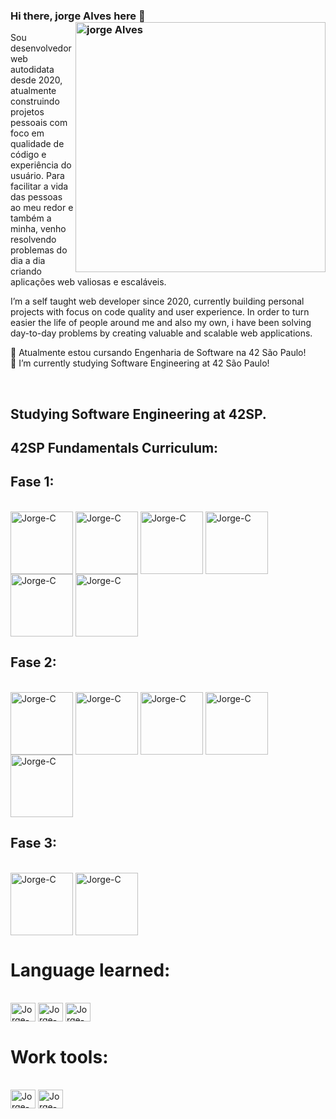 ### Hi there, jorge Alves here 👋<img src="https://raw.githubusercontent.com/MicaelliMedeiros/micaellimedeiros/master/image/computer-illustration.png" min-width="400px" max-width="400px" width="400px" align="right" alt="jorge Alves">

Sou desenvolvedor web autodidata desde 2020, atualmente construindo projetos pessoais com foco em qualidade de código e experiência do usuário.  Para facilitar a vida das pessoas ao meu redor e também a minha, venho resolvendo problemas do dia a dia criando aplicações web valiosas e escaláveis.

I’m a self taught web developer since 2020, currently building personal projects with focus on code quality and user experience. In order to turn easier the life of people around me and also my own, i have been solving day-to-day problems by creating valuable and scalable web applications.

:rocket: Atualmente estou cursando Engenharia de Software na 42 São Paulo! <br />
:rocket: I’m currently studying Software Engineering at 42 São Paulo! 

<br>

## Studying Software Engineering at 42SP.

<!-- ## My current stats -->

<!-- <div>
  <a href="https://github.com/jorgeedualves">
  <img height="180em" src="https://github-readme-stats.vercel.app/api?username=jorgeedualves&show_icons=true&theme=dracula&include_all_commits=true&count_private=true"/>
  <img height="180em" src="https://github-readme-stats.vercel.app/api/top-langs/?username=jorgeedualves&layout=compact&langs_count=16&theme=dracula"/>
  <br>
</div> -->

## 42SP Fundamentals Curriculum:
  
## Fase 1:

<div style="display: inline_block"><br>
   
  <img align="center" alt="Jorge-C" height="100" width="100" src="https://game.42sp.org.br/static/assets/achievements/libftm.png" />
  <img align="center" alt="Jorge-C" height="100" width="100" src="https://game.42sp.org.br/static/assets/achievements/get_next_linem.png" />
  <img align="center" alt="Jorge-C" height="100" width="100" src="https://game.42sp.org.br/static/assets/achievements/ft_printfm.png" />
  <img align="center" alt="Jorge-C" height="100" width="100" src="https://game.42sp.org.br/static/assets/achievements/born2beroote.png" />
  <img align="center" alt="Jorge-C" height="100" width="100" src="https://game.42sp.org.br/static/assets/achievements/so_longm.png" />
  <img align="center" alt="Jorge-C" height="100" width="100" src="https://game.42sp.org.br/static/assets/achievements/minitalkm.png" />
</div>

  ## Fase 2:
  
<div style="display: inline_block"><br>
 
  <img align="center" alt="Jorge-C" height="100" width="100" src="https://game.42sp.org.br/static/assets/achievements/push_swape.png" />
  <img align="center" alt="Jorge-C" height="100" width="100" src="https://game.42sp.org.br/static/assets/achievements/minishelle.png" />
  <img align="center" alt="Jorge-C" height="100" width="100" src="https://game.42sp.org.br/static/assets/achievements/philosopherse.png" />
  <img align="center" alt="Jorge-C" height="100" width="100" src="https://game.42sp.org.br/static/assets/achievements/netpracticee.png" />
  <img align="center" alt="Jorge-C" height="100" width="100" src="https://game.42sp.org.br/static/assets/achievements/cub3dm.png" /><br>
  
</div> 

  ## Fase 3:
  
<div style="display: inline_block"><br>
 
  <img align="center" alt="Jorge-C" height="100" width="100" src="https://game.42sp.org.br/static/assets/achievements/cppe.png" />
  <img align="center" alt="Jorge-C" height="100" width="100" src="https://game.42sp.org.br/static/assets/achievements/inceptione.png" />
  
</div> 

# Language learned:

<div style="display: inline_block"><br>
  
  <img align="center" alt="Jorge-C" height="30" width="40" src="https://cdn.jsdelivr.net/gh/devicons/devicon/icons/bash/bash-original.svg" />
  <img align="center" alt="Jorge-C" height="30" width="40" src="https://cdn.jsdelivr.net/gh/devicons/devicon/icons/c/c-original.svg" />
  <img align="center" alt="Jorge-C" height="30" width="40" src="https://cdn.jsdelivr.net/gh/devicons/devicon/icons/cplusplus/cplusplus-original.svg" />
  
</div>
  
  # Work tools:

<div style="display: inline_block"><br>
  
  <img  align="center" alt="Jorge-C" height="30" width="40" src="https://cdn.jsdelivr.net/gh/devicons/devicon/icons/vscode/vscode-original.svg" />
  <img  align="center" alt="Jorge-C" height="30" width="40" src="https://cdn.jsdelivr.net/gh/devicons/devicon/icons/linux/linux-original.svg" />
  
</div>
<br>

<!--
## Feel free to get in touch with me:
 <div>
  <a href="https://instagram.com/devjota" target="_blank"><img src="https://img.shields.io/badge/-Instagram-%23E4405F?style=for-the-badge&logo=instagram&logoColor=white" target="_blank"></a>
  <a href = "mailto:jorgeedualves84@gmail.com"><img src="https://img.shields.io/badge/-Gmail-%23333?style=for-the-badge&logo=gmail&logoColor=white" target="_blank"></a>
  <a href="https://www.linkedin.com/in/jorge-eduardo-alves-094b4331/" target="_blank"><img src="https://img.shields.io/badge/-LinkedIn-%230077B5?style=for-the-badge&logo=linkedin&logoColor=white" target="_blank"></a> 
</div>
*/
-->
